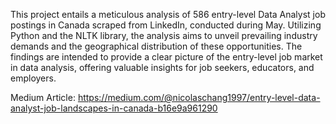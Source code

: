 This project entails a meticulous analysis of 586 entry-level Data Analyst job postings in Canada scraped from LinkedIn, conducted during May. Utilizing Python and the NLTK library, the analysis aims to unveil prevailing industry demands and the geographical distribution of these opportunities. The findings are intended to provide a clear picture of the entry-level job market in data analysis, offering valuable insights for job seekers, educators, and employers.

Medium Article: https://medium.com/@nicolaschang1997/entry-level-data-analyst-job-landscapes-in-canada-b16e9a961290 
